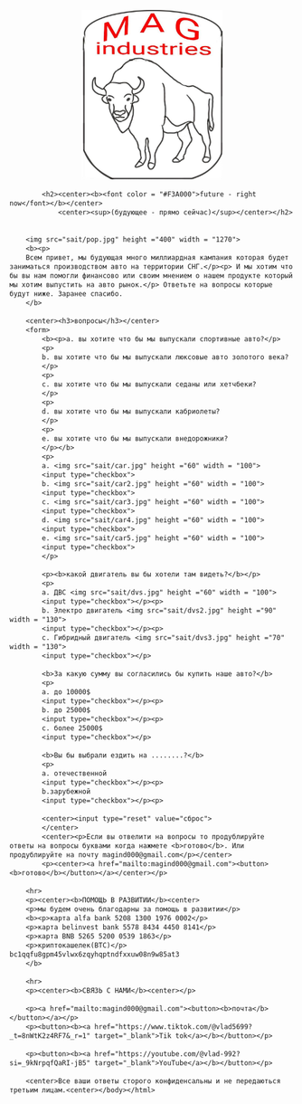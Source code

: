 
<html>
	<head>
	<title>MAG industries</title>
	<meta name="Glushnev Mikhail Alekseevich">
	<meta countent ="The site of the company MAG industries">
	<meta name="Keyboards" content="sait, MAG industries, interesting, tehnology, content, startup, 3d printer, arduino, code, knowledge, machine, auto, car">	
	</head>
	<body>
	<p><center><img src="sait/2024.jpg" height ="300" width = "250"></center></p>
		
			<h2><center><b><font color = "#F3A000">future - right now</font></b></center>
				<center><sup>(будующее - прямо сейчас)</sup></center></h2>
								
	    			
		<img src="sait/pop.jpg" height ="400" width = "1270">
	 	<b><p>
		Всем привет, мы будующая много миллиардная кампания которая будет заниматься производством авто на территории СНГ.</p><p> И мы хотим что бы вы нам помогли финансово или своим мнением о нашем продукте который мы хотим выпустить на авто рынок.</p> Ответьте на вопросы которые будут ниже. Заранее спасибо.
		</b>	
		
		<center><h3>вопросы</h3></center>
		<form>
			<b><p>a. вы хотите что бы мы выпускали спортивные авто?</p>
			<p>
			b. вы хотите что бы мы выпускали люксовые авто золотого века?
			</p>
			<p>
			с. вы хотите что бы мы выпускали седаны или хетчбеки?
			</p>
			<p>
			d. вы хотите что бы мы выпускали кабриолеты? 
			</p>
			<p>
			e. вы хотите что бы мы выпускали внедорожники? 
			</p></b>
			<p>
			a. <img src="sait/car.jpg" height ="60" width = "100">
			<input type="checkbox">
			b. <img src="sait/car2.jpg" height ="60" width = "100">
			<input type="checkbox">
			c. <img src="sait/car3.jpg" height ="60" width = "100">
			<input type="checkbox">
			d. <img src="sait/car4.jpg" height ="60" width = "100">
			<input type="checkbox">
			e. <img src="sait/car5.jpg" height ="60" width = "100">
			<input type="checkbox">
			</p>
		
			<p><b>какой двигатель вы бы хотели там видеть?</b></p>
			<p>
			a. ДВС <img src="sait/dvs.jpg" height ="60" width = "100">
			<input type="checkbox"></p><p>
			b. Электро двигатель <img src="sait/dvs2.jpg" height ="90" width = "130">
			<input type="checkbox"></p><p>
			c. Гибридный двигатель <img src="sait/dvs3.jpg" height ="70" width = "130">
			<input type="checkbox"></p>
		
			<b>За какую сумму вы согласились бы купить наше авто?</b>
			<p>
			a. до 10000$
			<input type="checkbox"></p><p>
			b. до 25000$
			<input type="checkbox"></p><p>
			c. более 25000$
			<input type="checkbox"></p>
		
			<b>Вы бы выбрали ездить на ........?</b>
			<p>
			a. отечественной
			<input type="checkbox"></p><p>
			b.зарубежной
			<input type="checkbox"></p><p>
		
			<center><input type="reset" value="сброс">
			</center>
			<center><p>Если вы отвелити на вопросы то продублируйте  ответы на вопросы буквами когда нажмете <b>готово</b>. Или продублируйте на почту magind000@gmail.com</p></center>
			<p><center><a href="mailto:magind000@gmail.com"><button><b>готово</b></button></a></center></p>
			
		<hr>
		<p><center><b>ПОМОЩЬ В РАЗВИТИИ</b><center>
		<p>мы будем очень благодарны за помощь в развитии</p> 
		<b><p>карта alfa bank 5208 1300 1976 0002</p>
		<p>карта belinvest bank 5578 8434 4450 8141</p>
		<p>карта BNB 5265 5200 0539 1863</p>
		<p>криптокашелек(BTC)</p> bc1qqfu8gpm45vlwx6zqyhqptndfxxuw08n9w85at3
		</b>
		
		<hr>
		<p><center><b>СВЯЗЬ С НАМИ</b><center></p>
		
		<p><a href="mailto:magind000@gmail.com"><button><b>почта</b></button></a></p>
		<p><button><b><a href="https://www.tiktok.com/@vlad5699?_t=8nWtK2z4RF7&_r=1" target="_blank">Tik tok</a></b></button></p>
		
		<p><button><b><a href="https://youtube.com/@vlad-992?si=_9kNrpqfQaRI-jB5" target="_blank">YouTube</a></b></button></p>
		
		<center>Все ваши ответы сторого конфиденсальны и не передаються третьим лицам.<center></body></html>
